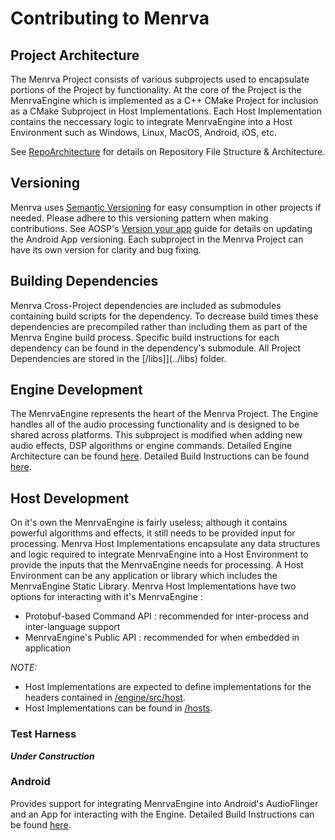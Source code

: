 # Contributing to Menrva

## Project Architecture
The Menrva Project consists of various subprojects used to encapsulate portions of the Project by functionality.  At the core of the Project is the MenrvaEngine which is implemented as a C++ CMake Project for inclusion as a CMake Subproject in Host Implementations.  Each Host Implementation contains the neccessary logic to integrate MenrvaEngine into a Host Environment such as Windows, Linux, MacOS, Android, iOS, etc.

See [RepoArchitecture](RepoArchitecture.md) for details on Repository File Structure & Architecture.

## Versioning
Menrva uses [Semantic Versioning](https://semver.org/) for easy consumption in other projects if needed.  Please adhere to this versioning pattern when making contributions.  See AOSP's [Version your app](https://developer.android.com/studio/publish/versioning) guide for details on updating the Android App versioning.  Each subproject in the Menrva Project can have its own version for clarity and bug fixing.

## Building Dependencies
Menrva Cross-Project dependencies are included as submodules containing build scripts for the dependency.  To decrease build times these dependencies are precompiled rather than including them as part of the Menrva Engine build process.  Specific build instructions for each dependency can be found in the dependency's submodule.  All Project Dependencies are stored in the [/libs]](../libs) folder.

## Engine Development
The MenrvaEngine represents the heart of the Menrva Project.  The Engine handles all of the audio processing functionality and is designed to be shared across platforms.  This subproject is modified when adding new audio effects, DSP algorithms or engine commands.  Detailed Engine Architecture can be found [here](EngineArchitecture.md).  Detailed Build Instructions can be found [here](../engine/docs/BuildInstructions.md).

## Host Development
On it's own the MenrvaEngine is fairly useless; although it contains powerful algorithms and effects, it still needs to be provided input for processing.  Menrva Host Implementations encapsulate any data structures and logic required to integrate MenrvaEngine into a Host Environment to provide the inputs that the MenrvaEngine needs for processing.  A Host Environment can be any application or library which includes the MenrvaEngine Static Library.  Menrva Host Implementations have two options for interacting with it's MenrvaEngine : 
  - Protobuf-based Command API : recommended for inter-process and inter-language support
  - MenrvaEngine's Public API : recommended for when embedded in application

*NOTE:*
  - Host Implementations are expected to define implementations for the headers contained in [/engine/src/host](../engine/src/host).
  - Host Implementations can be found in [/hosts](/hosts).

### Test Harness
***Under Construction***

### Android
Provides support for integrating MenrvaEngine into Android's AudioFlinger and an App for interacting with the Engine.  Detailed Build Instructions can be found [here](../hosts/android/docs/BuildInstructions.md).
